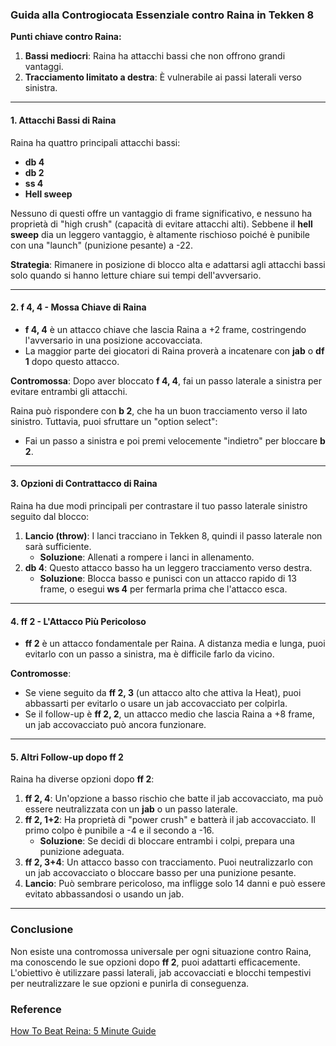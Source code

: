 ### Guida alla Controgiocata Essenziale contro Raina in Tekken 8

**Punti chiave contro Raina:**

1. **Bassi mediocri**: Raina ha attacchi bassi che non offrono grandi vantaggi.
2. **Tracciamento limitato a destra**: È vulnerabile ai passi laterali verso sinistra.

---

#### 1. **Attacchi Bassi di Raina**

Raina ha quattro principali attacchi bassi:

- **db 4**
- **db 2**
- **ss 4**
- **Hell sweep**

Nessuno di questi offre un vantaggio di frame significativo, e nessuno ha proprietà di "high crush" (capacità di evitare attacchi alti). Sebbene il **hell sweep** dia un leggero vantaggio, è altamente rischioso poiché è punibile con una "launch" (punizione pesante) a -22.

**Strategia**: Rimanere in posizione di blocco alta e adattarsi agli attacchi bassi solo quando si hanno letture chiare sui tempi dell'avversario.

---

#### 2. **f 4, 4 - Mossa Chiave di Raina**

- **f 4, 4** è un attacco chiave che lascia Raina a +2 frame, costringendo l'avversario in una posizione accovacciata.
- La maggior parte dei giocatori di Raina proverà a incatenare con **jab** o **df 1** dopo questo attacco.

**Contromossa**: Dopo aver bloccato **f 4, 4**, fai un passo laterale a sinistra per evitare entrambi gli attacchi.

Raina può rispondere con **b 2**, che ha un buon tracciamento verso il lato sinistro. Tuttavia, puoi sfruttare un "option select":

- Fai un passo a sinistra e poi premi velocemente "indietro" per bloccare **b 2**.

---

#### 3. **Opzioni di Contrattacco di Raina**

Raina ha due modi principali per contrastare il tuo passo laterale sinistro seguito dal blocco:

1. **Lancio (throw)**: I lanci tracciano in Tekken 8, quindi il passo laterale non sarà sufficiente.
   - **Soluzione**: Allenati a rompere i lanci in allenamento.
2. **db 4**: Questo attacco basso ha un leggero tracciamento verso destra.
   - **Soluzione**: Blocca basso e punisci con un attacco rapido di 13 frame, o esegui **ws 4** per fermarla prima che l'attacco esca.

---

#### 4. **ff 2 - L'Attacco Più Pericoloso**

- **ff 2** è un attacco fondamentale per Raina. A distanza media e lunga, puoi evitarlo con un passo a sinistra, ma è difficile farlo da vicino.

**Contromosse**:

- Se viene seguito da **ff 2, 3** (un attacco alto che attiva la Heat), puoi abbassarti per evitarlo o usare un jab accovacciato per colpirla.
- Se il follow-up è **ff 2, 2**, un attacco medio che lascia Raina a +8 frame, un jab accovacciato può ancora funzionare.

---

#### 5. **Altri Follow-up dopo ff 2**

Raina ha diverse opzioni dopo **ff 2**:

1. **ff 2, 4**: Un'opzione a basso rischio che batte il jab accovacciato, ma può essere neutralizzata con un **jab** o un passo laterale.
2. **ff 2, 1+2**: Ha proprietà di "power crush" e batterà il jab accovacciato. Il primo colpo è punibile a -4 e il secondo a -16.
   - **Soluzione**: Se decidi di bloccare entrambi i colpi, prepara una punizione adeguata.
3. **ff 2, 3+4**: Un attacco basso con tracciamento. Puoi neutralizzarlo con un jab accovacciato o bloccare basso per una punizione pesante.
4. **Lancio**: Può sembrare pericoloso, ma infligge solo 14 danni e può essere evitato abbassandosi o usando un jab.

---

### Conclusione

Non esiste una contromossa universale per ogni situazione contro Raina, ma conoscendo le sue opzioni dopo **ff 2**, puoi adattarti efficacemente. L'obiettivo è utilizzare passi laterali, jab accovacciati e blocchi tempestivi per neutralizzare le sue opzioni e punirla di conseguenza.

### Reference

[How To Beat Reina: 5 Minute Guide](https://www.youtube.com/watch?v=9I2QjIkPAgs&ab_channel=Chris_F)

